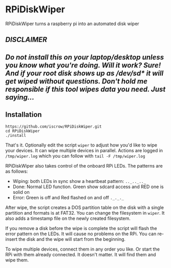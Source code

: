 # RPiDiskWiper
RPiDiskWiper turns a raspberry pi into an automated disk wiper

## *DISCLAIMER*
*Do not install this on your laptop/desktop unless you know what you're doing. Will it work? Sure! And if your root disk shows up as /dev/sd\* it will get wiped without questions. Don't hold me responsible if this tool wipes data you need. Just saying...*
---


## Installation

```
https://github.com/iscrow/RPiDiskWiper.git
cd RPiDiskWiper
./install
```

That's it. Optionally edit the script `wiper` to adjust how you'd like to wipe your devices.
It can wipe multiple devices in parallel. Actions are logged in `/tmp/wiper.log` which you can follow with `tail -F /tmp/wiper.log`

RPiDiskWiper also takes control of the onboard RPi LEDs.
The patterns are as follows:
* Wiping: both LEDs in sync show a heartbeat pattern: `.._.._.._`
* Done: Normal LED function. Green show sdcard access and RED one is solid on
* Error: Green is off and Red flashed on and off `._._._`

After wipe, the script creates a DOS partition table on the disk with a single partition and formats is at FAT32. You can change the filesystem in `wiper`. It also adds a timestamp file on the newly created filesystem.

If you remove a disk before the wipe is complete the script will flash the error pattern on the LEDs. It will cause no problems on the RPi. You can re-insert the disk and the wipe will start from the beginning. 

To wipe multiple devices, connect them in any order you like. Or start the RPi with them already connected. It doesn't matter. It will find them and wipe them.

